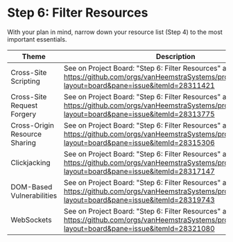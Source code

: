 # Step 6: Filter Resources

With your plan in mind, narrow down your resource list (Step 4) to the most important essentials.

| Theme | Description |
| --- | --- |
| Cross-Site Scripting | See on Project Board: "Step 6: Filter Resources" at https://github.com/orgs/vanHeemstraSystems/projects/28/views/1?layout=board&pane=issue&itemId=28311421 |
| Cross-Site Request Forgery | See on Project Board: "Step 6: Filter Resources" at https://github.com/orgs/vanHeemstraSystems/projects/29/views/1?layout=board&pane=issue&itemId=28313775 |
| Cross-Origin Resource Sharing | See on Project Board: "Step 6: Filter Resources" at https://github.com/orgs/vanHeemstraSystems/projects/30/views/1?layout=board&pane=issue&itemId=28315306 |
| Clickjacking | See on Project Board: "Step 6: Filter Resources" at https://github.com/orgs/vanHeemstraSystems/projects/31/views/1?layout=board&pane=issue&itemId=28317147 |
| DOM-Based Vulnerabilities | See on Project Board: "Step 6: Filter Resources" at https://github.com/orgs/vanHeemstraSystems/projects/32/views/1?layout=board&pane=issue&itemId=28319743 |
| WebSockets | See on Project Board: "Step 6: Filter Resources" at https://github.com/orgs/vanHeemstraSystems/projects/33/views/1?layout=board&pane=issue&itemId=28321080 |
